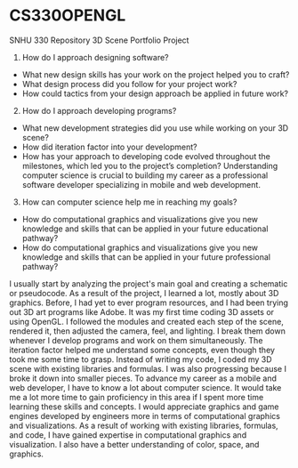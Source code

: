 # CS330OPENGL
SNHU 330 Repository 3D Scene Portfolio Project
1. How do I approach designing software?
* What new design skills has your work on the project helped you to craft?
* What design process did you follow for your project work?
* How could tactics from your design approach be applied in future work?
2. How do I approach developing programs?
* What new development strategies did you use while working on your 3D scene?
* How did iteration factor into your development?
* How has your approach to developing code evolved throughout the milestones, which led you to the project’s completion?
Understanding computer science is crucial to building my career as a professional software developer specializing in mobile and web development.
3. How can computer science help me in reaching my goals?
* How do computational graphics and visualizations give you new knowledge and skills that can be applied in your future educational pathway?
* How do computational graphics and visualizations give you new knowledge and skills that can be applied in your future professional pathway?

I usually start by analyzing the project's main goal and creating a schematic or pseudocode. As a result of the project, I learned a lot, mostly about 3D graphics. Before, I had yet to ever program resources, and I had been trying out 3D art programs like Adobe. It was my first time coding 3D assets or using OpenGL. I followed the modules and created each step of the scene, rendered it, then adjusted the camera, feel, and lighting. I break them down whenever I develop programs and work on them simultaneously. The iteration factor helped me understand some concepts, even though they took me some time to grasp. Instead of writing my code, I coded my 3D scene with existing libraries and formulas.
I was also progressing because I broke it down into smaller pieces. To advance my career as a mobile and web developer, I have to know a lot about computer science. It would take me a lot more time to gain proficiency in this area if I spent more time learning these skills and concepts. I would appreciate graphics and game engines developed by engineers more in terms of computational graphics and visualizations. As a result of working with existing libraries, formulas, and code, I have gained expertise in computational graphics and visualization. I also have a better understanding of color, space, and graphics. 



